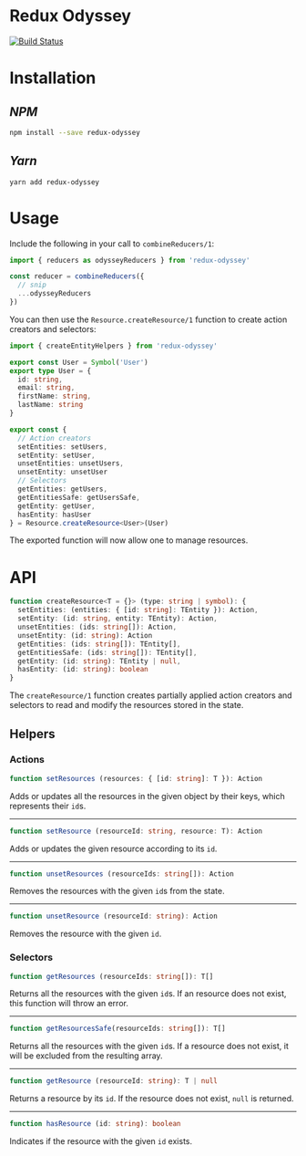 # Redux Odyssey
[![Build Status](https://travis-ci.org/brodeuralexis/redux-odyssey.svg?branch=master)](https://travis-ci.org/brodeuralexis/redux-odyssey)

# Installation

## _NPM_

```sh
npm install --save redux-odyssey
```

## _Yarn_
```
yarn add redux-odyssey
```

# Usage

Include the following in your call to `combineReducers/1`:

```js
import { reducers as odysseyReducers } from 'redux-odyssey'

const reducer = combineReducers({
  // snip
  ...odysseyReducers
})
```

You can then use the `Resource.createResource/1` function to create action creators
and selectors:

```ts
import { createEntityHelpers } from 'redux-odyssey'

export const User = Symbol('User')
export type User = {
  id: string,
  email: string,
  firstName: string,
  lastName: string
}

export const {
  // Action creators
  setEntities: setUsers,
  setEntity: setUser,
  unsetEntities: unsetUsers,
  unsetEntity: unsetUser
  // Selectors
  getEntities: getUsers,
  getEntitiesSafe: getUsersSafe,
  getEntity: getUser,
  hasEntity: hasUser
} = Resource.createResource<User>(User)
```

The exported function will now allow one to manage resources.

# API

```ts
function createResource<T = {}> (type: string | symbol): {
  setEntities: (entities: { [id: string]: TEntity }): Action,
  setEntity: (id: string, entity: TEntity): Action,
  unsetEntities: (ids: string[]): Action,
  unsetEntity: (id: string): Action
  getEntities: (ids: string[]): TEntity[],
  getEntitiesSafe: (ids: string[]): TEntity[],
  getEntity: (id: string): TEntity | null,
  hasEntity: (id: string): boolean
}
```

The `createResource/1` function creates partially applied action creators and selectors to read and modify the resources stored in the state.

## Helpers

### Actions

```ts
function setResources (resources: { [id: string]: T }): Action
```

Adds or updates all the resources in the given object by their keys, which represents their `id`s.

---

```ts
function setResource (resourceId: string, resource: T): Action
```

Adds or updates the given resource according to its `id`.

---

```ts
function unsetResources (resourceIds: string[]): Action
```

Removes the resources with the given `id`s from the state.

---

```ts
function unsetResource (resourceId: string): Action
```

Removes the resource with the given `id`.

### Selectors

```ts
function getResources (resourceIds: string[]): T[]
```

Returns all the resources with the given `id`s.  If an resource does not exist, this function will throw an error.

---

```ts
function getResourcesSafe(resourceIds: string[]): T[]
```

Returns all the resources with the given `id`s.  If a resource does not exist, it will be excluded from the resulting array.

---

```ts
function getResource (resourceId: string): T | null
```

Returns a resource by its `id`.  If the resource does not exist, `null` is returned.

---

```ts
function hasResource (id: string): boolean
```

Indicates if the resource with the given `id` exists.
